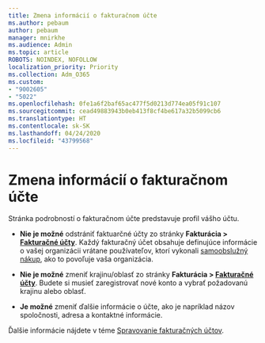 ```yaml
---
title: Zmena informácií o fakturačnom účte
ms.author: pebaum
author: pebaum
manager: mnirkhe
ms.audience: Admin
ms.topic: article
ROBOTS: NOINDEX, NOFOLLOW
localization_priority: Priority
ms.collection: Adm_O365
ms.custom:
- "9002605"
- "5022"
ms.openlocfilehash: 0fe1a6f2baf65ac477f5d0213d774ea05f91c107
ms.sourcegitcommit: cead49883943b0eb413f8cf4be617a32b5099cb6
ms.translationtype: HT
ms.contentlocale: sk-SK
ms.lasthandoff: 04/24/2020
ms.locfileid: "43799568"
---
```

# <a name="change-billing-account-information"></a>Zmena informácií o fakturačnom účte

Stránka podrobností o fakturačnom účte predstavuje profil vášho účtu.

- **Nie je možné** odstrániť faktuarčné účty zo stránky **Fakturácia > [Fakturačné účty](https://go.microsoft.com/fwlink/p/?linkid=2084771)**. Každý fakturačný účet obsahuje definujúce informácie o vašej organizácii vrátane používateľov, ktorí vykonali [samoobslužný nákup](https://docs.microsoft.com/microsoft-365/commerce/subscriptions/manage-self-service-purchases-admins), ako to povoľuje vaša organizácia. 

- **Nie je možné** zmeniť krajinu/oblasť zo stránky **Fakturácia > [Fakturačné účty](https://go.microsoft.com/fwlink/p/?linkid=2084771)**. Budete si musieť zaregistrovať nové konto a vybrať požadovanú krajinu alebo oblasť. 

- **Je možné** zmeniť ďalšie informácie o účte, ako je napríklad názov spoločnosti, adresa a kontaktné informácie. 

Ďalšie informácie nájdete v téme [Spravovanie fakturačných účtov](https://docs.microsoft.com/microsoft-365/commerce/manage-billing-accounts). 
